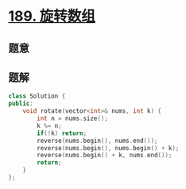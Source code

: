 #  [189. 旋转数组](https://leetcode-cn.com/problems/rotate-array/)

## 题意



## 题解



```c++
class Solution {
public:
    void rotate(vector<int>& nums, int k) {
        int n = nums.size();
        k %= n;
        if(!k) return;
        reverse(nums.begin(), nums.end());
        reverse(nums.begin(), nums.begin() + k);
        reverse(nums.begin() + k, nums.end());
        return;
    }
};
```



```python3

```

